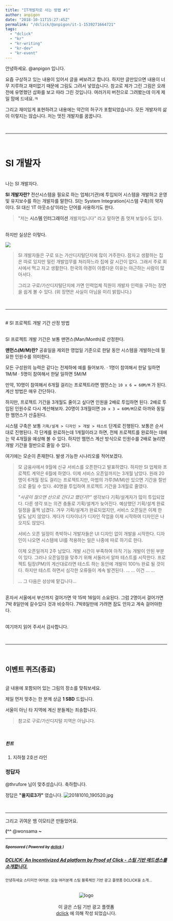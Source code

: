 ```yaml
---
title: "IT개발자로 사는 방법 #1"
author: anpigon
date: "2018-10-11T15:27:45Z"
permalink: "/dclick/@anpigon/it-1-1539271664721"
tags:
  - "dclick"
  - "kr"
  - "kr-writing"
  - "kr-dev"
  - "kr-event"
---
```


안녕하세요. @anpigon 입니다. 

요즘 구상하고 있는 내용이 있어서 글을 써보려고 합니다. 하지만 글만있으면 내용이 너무 지루하고 재미없기 때문에 그림도 그려서 넣었습니다. 참고로 제가 그린 그림은 오래전에 유명했던 삽화를 보고 따라 그린 것입니다. 여러가지 버전으로 그려봤는데 이게 제일 맘에 드네요.ㅋ

그리고 재미있게 표현하려고 내용에는 약간의 허구가 포함되었습니다. 모든 개발자의 삶이 이렇지는 않습니다. 저는 멋진 개발자를 꿈꿉니다.

<br><hr><br>

# SI 개발자

<br>나는 SI 개발자다. 

**SI 개발자란?**
전산시스템을 필요로 하는 업체(기관)에 투입되어 시스템을 개발하고 운영 및 유지보수를 하는 개발자를 말한다. SI는 System Integration(시스템 구축)의 약자이다. SI 대신 ‘IT 아웃소싱’이라는 단어를 사용하기도 한다.

> "저는 **시스템 인터그래이션** 개발자입니다" 라고 말하면 좀 멋져 보일수도 있다.

<br>하지만 실상은 이렇다.

![](https://imgur.com/OwlMp4b.png)

> SI 개발자들은 구로 또는 가산디지털단지에 많이 거주한다. 잠자고 생활하는 집은 따로 있지만 밀린 개발업무를 처리하느라 집에 갈 시간이 없다. 그래서 주로 회사에서 먹고 자고 생활한다. 한국의 야경이 아름다운 이유는 야근하는 사람이 많아서다.
>
> 그리고 구로/가산디지털단지에 가면 인력업체 직원이 개발자 인력을 구하는 장면을 쉽게 볼 수 있다. (위 장면은 사실이 아님을 미리 밝힙니다.)

<br>

<hr>

<br>
# SI 프로젝트 개발 기간 산정 방법

<br>SI 프로젝트 개발 기간은 보통 맨먼스(Man/Month)로 산정한다. 

**맨먼스(M/M)란?**
공휴일을 제외한 영업일 기준으로 한달 동안 시스템을 개발하는데 필요한 인원수를 의미한다.

모든 구성원의 능력은 같다는 전제하에 예를 들어보자.
· 1명이 참여해서 한달 일하면 1M/M
· 5명이 참여해서 한달 일하면 5M/M

만약, 10명이 참여해서 6개월 걸리는 프로젝트라면 멤먼스는 `10 x 6 = 60M/M` 가 된다. 계산 방법은 매우 간단하다.

하지만, 프로젝트 기간을 3개월도 줄이고 싶다면 인원을 2배로 투입하면 된다. 2배로 투입된 인원수로 다시 계산해보자. 20명이 3개월이면 `20 x 3 = 60M/M`으로 아까와 동일한 멤먼스가 산출된다.

시스템 구축은 보통 `기획/설계 > 디자인 > 개발 > 테스트` 단계로 진행된다. 보통은 순서대로 진행된다. 각 단계를 완료하는데 1개월이라고 하면, 전체 프로젝트를 완료하는 데에는 약 4개월을 예상해 볼 수 있다. 하지만 멤먼스 계산 방식으로 인원수를 2배로 늘리면 개발 기간을 절반으로 줄일 수 있다.

여기에는 모순이 존재한다. 발생 가능한 시나리오를 적어보겠다.
> 모 금융사에서 9월에 신규 서비스를 오픈한다고 발표하였다. 하지만 SI 업체와 프로젝트 계약은 6월에 하였다. 이제 서비스 오픈일까지는 3개월 남았다. 원래 20명이 6개월 정도 걸리는 프로젝트지만, 마법의 가루(M/M)만 있으면 기간을 절반으로 줄일 수 있다. 40명을 투입하여 프로젝트 기간을 3개월로 줄였다.
>
> *"사공이 많으면 산으로 간다고 했던가?"*
> 생각보다 기획/설계자가 많이 투입되었다. 다른 생각 또는 의견 충돌로 기획/설계가 늦어진다. 예상했던 기획/설계 완료 일정을 훌쩍 넘겼다. 겨우 기획/설계가 완료되었지만, 서비스 오픈일은 이제 한 달도 남지 않았다. 게다가 디자이너가 디자인 작업을 이제 시작하여 디자인은 나오지도 않았다.  
>
> 서비스 오픈 일정이 촉박하니 개발자들은 UI 디자인 없이 개발을 시작한다. 디자인이 나오면 시스템에 UI를 적용하는 일은 나중에 따로 하기로 한다.
>
> 이제 오픈일까지 2주 남았다. 개발 시간이 부족하여 아직 기능 개발이 안된 부분이 있다. 그러나 오픈일정을 맞추기 위해 서둘러서 알파 테스트를 시작한다. 프로젝트 팀장(PM)의 계산대로라면 테스트 하는 동안에 개발이 100％ 완료 될 것이다. 하지만 테스트 하면서 심각한 오류들이 계속 발견된다. ... ... 이건 ... ...
>
> ... 그 다음은 상상에 맡깁니다...

<br>혼자서 서울에서 부산까지 걸어가면 약 15박 16일이 소요된다. 그럼 2명이서 걸어가면 7박 8일만에 갈수있다 것과 비슷하다.  7박8일만에 가려면 잠도 안자고 계속 걸어야한다.

<br>여기까지 읽어 주셔서 감사합니다.

<br><hr><br>

## 이벤트 퀴즈(종료)

<br>글 내용에 포함되어 있는 그림의 장소를 맞춰보세요. 

제일 먼저 맞추는 한 분께 상금 **1 SBD** 드립니다.

서울이 아닌 타 지역에 계신 분들께는 죄송합니다.
> 참고로 구로/가산디지털 지역은 아닙니다. 
<br>

##### 힌트
1. 지하철 2호선 라인

### 정답자
@thrufore 님이 맞추셨습니다. 축하합니다.

정답은 **"을지로3가"** 였습니다.
![20181010_190520.jpg](https://ipfs.busy.org/ipfs/QmPzr3PNNnDJqybWkf79uxowamyWbnJrU9mrTS5n5kXQ8v)

<br><hr>

그리고 귀여운 뱀 이모티콘 만들었어요. 
<div class='phishy'>

**(^^** @wonsama **~**
</div>

<hr>
<h5><sub> <strong>Sponsored ( Powered by <a href="https://www.dclick.io">dclick</a> )</strong> </sub></h5>
<h5><a href="https://steemit.com/dclick/@dclick/dclick-an-incentivized-ad-platform-by-proof-of-click-">DCLICK: An Incentivized Ad platform by Proof of Click - 스팀 기반 애드센스를 소개합니다.</a></h5>
<p><sup>안녕하세요 스티미언 여러분. 오늘 여러분께 스팀 블록체인 기반 광고 플랫폼 DCLICK을 소개…</sup><br>
<br></p><center><img src="https://steemitimages.com/200x100/https://cdn.steemitimages.com/DQmbjkrc5UT4GgZXygAnS3mLrboAy7Y8gr7R7guB8HG3f5n/logopad500.png" alt="logo"><br><br>이 글은 스팀 기반 광고 플랫폼<br><a href="https://www.dclick.io">dclick</a> 에 의해 작성 되었습니다.</center><p></p>